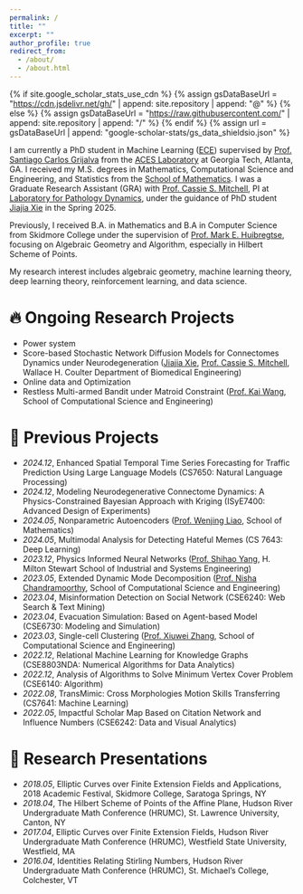 ```yaml
---
permalink: /
title: ""
excerpt: ""
author_profile: true
redirect_from: 
  - /about/
  - /about.html
---
```


{% if site.google_scholar_stats_use_cdn %}
{% assign gsDataBaseUrl = "https://cdn.jsdelivr.net/gh/" | append: site.repository | append: "@" %}
{% else %}
{% assign gsDataBaseUrl = "https://raw.githubusercontent.com/" | append: site.repository | append: "/" %}
{% endif %}
{% assign url = gsDataBaseUrl | append: "google-scholar-stats/gs_data_shieldsio.json" %}

<span class='anchor' id='about-me'></span>

I am currently a PhD student in Machine Learning ([ECE](https://ece.gatech.edu/)) supervised by [Prof. Santiago Carlos Grijalva](https://ece.gatech.edu/directory/santiago-carlos-grijalva) from the [ACES Laboratory](https://aces.ece.gatech.edu/) at Georgia Tech, Atlanta, GA. I received my M.S. degrees in Mathematics, Computational Science and Engineering, and Statistics from the [School of Mathematics](https://math.gatech.edu/). I was a Graduate Research Assistant (GRA) with [Prof. Cassie S. Mitchell](https://bme.gatech.edu/bme/faculty/Cassie-S.-Mitchell), PI at [Laboratory for Pathology Dynamics](https://sites.gatech.edu/cassie-mitchell-lab/), under the guidance of PhD student [Jiajia Xie](https://www.cse.gatech.edu/people/jiajia-xie) in the Spring 2025.

Previously, I received B.A. in Mathematics and B.A in Computer Science from Skidmore College under the supervision of [Prof. Mark E. Huibregtse](https://academics.skidmore.edu/blogs/mhuibreg/), focusing on Algebraic Geometry and Algorithm, especially in Hilbert Scheme of Points.

My research interest includes algebraic geometry, machine learning theory, deep learning theory, reinforcement learning, and data science.

# 🔥 Ongoing Research Projects
- Power system
- Score-based Stochastic Network Diffusion Models for Connectomes Dynamics under Neurodegeneration ([Jiajia Xie](https://www.cse.gatech.edu/people/jiajia-xie), [Prof. Cassie S. Mitchell](https://bme.gatech.edu/bme/faculty/Cassie-S.-Mitchell), Wallace H. Coulter Department of Biomedical Engineering)
- Online data and Optimization
- Restless Multi-armed Bandit under Matroid Constraint ([Prof. Kai Wang](https://guaguakai.com/), School of Computational Science and Engineering)

# 📝 Previous Projects
- *2024.12*, Enhanced Spatial Temporal Time Series Forecasting for Traffic Prediction Using Large Language Models (CS7650: Natural Language Processing)
- *2024.12*, Modeling Neurodegenerative Connectome Dynamics: A Physics-Constrained Bayesian Approach with Kriging (ISyE7400: Advanced Design of Experiments)
- *2024.05*, Nonparametric Autoencoders ([Prof. Wenjing Liao](https://wliao60.math.gatech.edu/), School of Mathematics)
- *2024.05*, Multimodal Analysis for Detecting Hateful Memes (CS 7643: Deep Learning)
- *2023.12*, Physics Informed Neural Networks ([Prof. Shihao Yang](https://www.isye.gatech.edu/users/shihao-yang), H. Milton Stewart School of Industrial and Systems Engineering)
- *2023.05*, Extended Dynamic Mode Decomposition ([Prof. Nisha Chandramoorthy](https://cse.gatech.edu/people/nisha-chandramoorthy), School of Computational Science and Engineering)
- *2023.04*, Misinformation Detection on Social Network (CSE6240: Web Search & Text Mining)
- *2023.04*, Evacuation Simulation: Based on Agent-based Model (CSE6730: Modeling and Simulation)
- *2023.03*, Single-cell Clustering ([Prof. Xiuwei Zhang](https://research.gatech.edu/people/xiuwei-zhang), School of Computational Science and Engineering)
- *2022.12*, Relational Machine Learning for Knowledge Graphs (CSE8803NDA: Numerical Algorithms for Data Analytics)
- *2022.12*, Analysis of Algorithms to Solve Minimum Vertex Cover Problem (CSE6140: Algorithm)
- *2022.08*, TransMimic: Cross Morphologies Motion Skills Transferring (CS7641: Machine Learning)
- *2022.05*, Impactful Scholar Map Based on Citation Network and Influence Numbers (CSE6242: Data and Visual Analytics)

# 💬 Research Presentations
- *2018.05*, Elliptic Curves over Finite Extension Fields and Applications, 2018 Academic Festival, Skidmore College, Saratoga Springs, NY
- *2018.04*, The Hilbert Scheme of Points of the Affine Plane, Hudson River Undergraduate Math Conference (HRUMC), St. Lawrence University, Canton, NY
- *2017.04*, Elliptic Curves over Finite Extension Fields, Hudson River Undergraduate Math Conference (HRUMC), Westfield State University, Westfield, MA
- *2016.04*, Identities Relating Stirling Numbers, Hudson River Undergraduate Math Conference (HRUMC), St. Michael’s College, Colchester, VT


